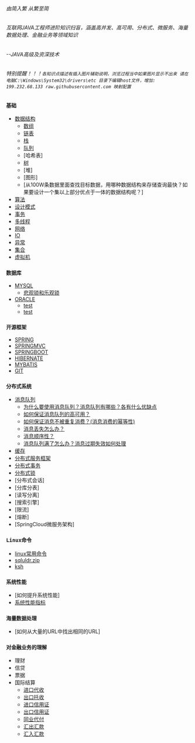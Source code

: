 ###### 由简入繁 从繁至简 
###### 互联网JAVA工程师进阶知识扫盲，涵盖高并发、高可用、分布式、微服务、海量数据处理、金融业务等领域知识 
###### --JAVA高级及资深技术
###### 特别提醒！！！`各知识点描述有插入图片辅助说明，浏览过程当中如果图片显示不出来 请在电脑C:\Windows\System32\drivers\etc 目录下编辑host文件，增加: 199.232.68.133 raw.githubusercontent.com 映射配置`

### `基础`
- [数据结构](./doc/数据结构.md)
    - [数组](./doc/数组.md)
    - [链表](./doc/链表.md)
    - [栈](./doc/stack.md)
    - [队列](./doc/queue.md)
    - [哈希表]
    - [树](./doc/tree.md)
    - [堆]
    - [图形]
    - [从100W条数据里面查找目标数据，用哪种数据结构来存储查询最快？如果要设计一个集以上部分优点于一体的数据结构呢？]
- [算法](./doc/算法.md)
- [设计模式](./doc/设计模式.md)
- [事务](./doc/事务.md)
- [多线程](./doc/多线程.md)
- [网络](./doc/网络.md)
- [IO](./doc/IO.md)
- [异常](./doc/异常.md)
- [集合](./doc/Java基础及集合.md)
- [虚拟机](./doc/jvm.md)
### `数据库`
- [MYSQL](./doc/mysql.md)
    - [悲观锁和乐观锁](./doc/消息队列.md)
- [ORACLE](./doc/oracle.md)
     - [test](./doc/消息队列.md)
     - [test](./doc/消息队列.md)
### `开源框架`
- [SPRING](./doc/Spring.md)
- [SPRINGMVC](./doc/SpringMVC.md)
- [SPRINGBOOT](./doc/SpringBoot.md)
- [HIBERNATE](./doc/Hibernate.md)
- [MYBATIS](./doc/MyBatis.md)
- [GIT](./doc/git.md)
### `分布式系统`
- [消息队列](./doc/消息队列.md)
    - [为什么要使用消息队列？消息队列有哪些？各有什么优缺点](./doc/消息队列.md)
    - [如何保证消息队列的高可用？](./doc/MQ集群.md)
    - [如何保证消息不被重复消费？(消息消费的幂等性)](./doc/消息幂等性.md)
    - [消息丢失怎么办？](./doc/消息丢失.md)
    - [消息顺序性？](./doc/消息消费顺序.md)
    - [消息队列满了怎么办？消息过期失效如何处理](./doc/消息过期失效.md)
- [缓存](./doc/缓存.md)
- [分布式服务框架](./linux常用命令.md)
- [分布式事务](./linux常用命令.md)
- [分布式锁](./doc/分布式锁.md)
- [分布式会话]
- [分库分表]
- [读写分离]
- [搜索引擎]
- [限流]
- [熔断]
- [SpringCloud微服务架构]

### `Linux命令`
- [linux常用命令](./doc/linux.md)
- [sqluldr.zip](./doc/sqluldr.zip)
- [ksh](./doc/ksh-20120801-37.el6_9.x86_64.rpm)
### `系统性能`
- [如何提升系统性能]
- [系统性能指标](./doc/性能测试指标.md)
### `海量数据处理`
- [如何从大量的URL中找出相同的URL]
### `对金融业务的理解`
- 理财
- 信贷
- 票据
- 国际结算
    - [进口代收](./doc/ImportCollection.md)
    - [出口托收](./doc/ExportCollection.md)
    - [进口信用证](./doc/ImportCredit.md)
    - [出口信用证](./doc/ExportCredit.md)
    - [同业代付](./doc/BankRefinance.md)
    - [汇出汇款](./doc/OutwardRemittance.md)
    - [汇入汇款](./doc/InwardRemittance.md)
